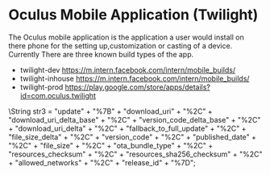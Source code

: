 # Oculus Mobile Application (Twilight)
The Oculus mobile application is the application a user would install on there phone for the setting up,customization or casting of a device. Currently There are three known build types of the app.

- twilight-dev https://m.intern.facebook.com/intern/mobile_builds/
- twilight-inhouse https://m.intern.facebook.com/intern/mobile_builds/
- twilight-prod https://play.google.com/store/apps/details?id=com.oculus.twilight





\String str3 = "update" + "%7B" + "download_uri" + "%2C" + "download_uri_delta_base" + "%2C" + "version_code_delta_base" + "%2C" + "download_uri_delta" + "%2C" + "fallback_to_full_update" + "%2C" + "file_size_delta" + "%2C" + "version_code" + "%2C" + "published_date" + "%2C" + "file_size" + "%2C" + "ota_bundle_type" + "%2C" + "resources_checksum" + "%2C" + "resources_sha256_checksum" + "%2C" + "allowed_networks" + "%2C" + "release_id" + "%7D";
